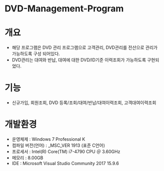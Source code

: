 # DVD-Management-Program

# 개요
- 해당 프로그램은 DVD 관리 프로그램으로 고객관리, DVD관리를 전산으로 관리가 가능하도록 구성 되어있다.
- DVD관리는 대여와 반납, 대여에 대한 DVD/ID기준 이력조회가 가능하도록 구현되었다.


# 기능
- 신규가입, 회원조회,  DVD 등록/조회/대여/반납/대여이력조회, 고객대여이력조회


# 개발환경
- 운영체제 : Windows 7 Professional K
- 컴파일 버전(언어) : _MSC_VER 1913 (표준 C언어)
- 프로세서 : Intel(R) Core(TM) i7-4790 CPU ＠ 3.60GHz
- 메모리 : 8.00GB
- IDE : Microsoft Visual Studio Community 2017 15.9.6

